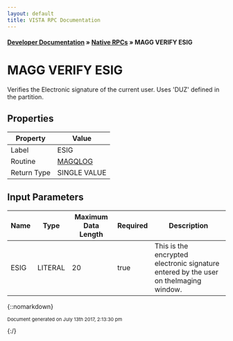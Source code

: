 ```yaml
---
layout: default
title: VISTA RPC Documentation
---
```


#### [Developer Documentation](../index) &#187; [Native RPCs](TableOfContents) &#187; MAGG VERIFY ESIG<br/>
# MAGG VERIFY ESIG

Verifies the Electronic signature of the current user.  Uses 'DUZ' defined in the partition.

## Properties

Property | Value
--- | ---
Label | ESIG
Routine | [MAGQLOG](http://code.osehra.org/dox/Routine_MAGQLOG_source.html)
Return Type | SINGLE VALUE


## Input Parameters

Name | Type | Maximum Data Length | Required | Description
--- | --- | --- | --- | ---
ESIG | LITERAL | 20 | true | This is the encrypted electronic signature entered by the user on theImaging window.



{::nomarkdown} <br/><p style="font-size: 11px">Document generated on July 13th 2017, 2:13:30 pm</p>{:/}